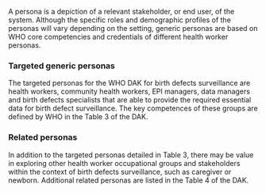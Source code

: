 A persona is a depiction of a relevant stakeholder, or end user, of the system.
Although the specific roles and demographic profiles of the personas will vary depending on the setting, generic personas are based on WHO core competencies and credentials of different health worker personas.

### Targeted generic personas

 The targeted personas for the WHO DAK for birth defects surveillance are health workers, community health workers, EPI managers, data managers and birth defects specialists that are able to provide the required essential data for birth defect surveillance. The key competences of these groups are defined by WHO in the Table 3 of the DAK.

### Related personas
In addition to the targeted personas detailed in Table 3, there may be value in exploring other health worker occupational groups and stakeholders within the context of birth defects surveillance, such as caregiver or newborn. Additional related personas are listed in the Table 4 of the DAK.